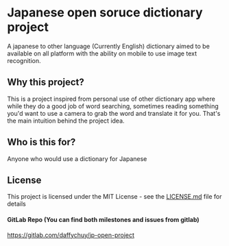 # Japanese open soruce dictionary project
A japanese to other language (Currently English) dictionary aimed to be available on all platform with the ability on mobile to use image text recognition.

## Why this project?
This is a project inspired from personal use of other dictionary app where while they do a good job of word searching, sometimes reading something you'd want to use a camera to grab the word and translate it for you.
That's the main intuition behind the project idea. 

## Who is this for?
Anyone who would use a dictionary for Japanese

## License
This project is licensed under the MIT License - see the [LICENSE.md](LICENSE.md) file for details

#### GitLab Repo (You can find both milestones and issues from gitlab)
https://gitlab.com/daffychuy/jp-open-project

